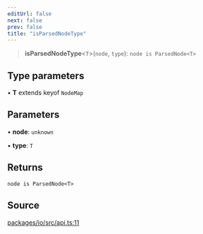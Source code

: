 ```yaml
---
editUrl: false
next: false
prev: false
title: "isParsedNodeType"
---
```


> **isParsedNodeType**\<`T`\>(`node`, `type`): `node is ParsedNode<T>`

## Type parameters

• **T** extends keyof `NodeMap`

## Parameters

• **node**: `unknown`

• **type**: `T`

## Returns

`node is ParsedNode<T>`

## Source

[packages/io/src/api.ts:11](https://github.com/nodenogg-in/alpha-p2p/blob/920eddf19cd5eb07c362d64c8ceeef67e0a2790c/packages/io/src/api.ts#L11)
